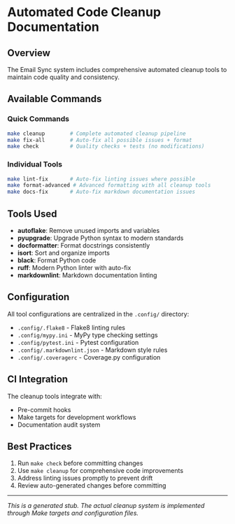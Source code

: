 # Automated Code Cleanup Documentation

## Overview

The Email Sync system includes comprehensive automated cleanup tools to maintain code quality and consistency.

## Available Commands

### Quick Commands
```bash
make cleanup        # Complete automated cleanup pipeline
make fix-all        # Auto-fix all possible issues + format
make check          # Quality checks + tests (no modifications)
```

### Individual Tools
```bash
make lint-fix       # Auto-fix linting issues where possible
make format-advanced # Advanced formatting with all cleanup tools
make docs-fix       # Auto-fix markdown documentation issues
```

## Tools Used

- **autoflake**: Remove unused imports and variables
- **pyupgrade**: Upgrade Python syntax to modern standards
- **docformatter**: Format docstrings consistently
- **isort**: Sort and organize imports
- **black**: Format Python code
- **ruff**: Modern Python linter with auto-fix
- **markdownlint**: Markdown documentation linting

## Configuration

All tool configurations are centralized in the `.config/` directory:

- `.config/.flake8` - Flake8 linting rules
- `.config/mypy.ini` - MyPy type checking settings
- `.config/pytest.ini` - Pytest configuration
- `.config/.markdownlint.json` - Markdown style rules
- `.config/.coveragerc` - Coverage.py configuration

## CI Integration

The cleanup tools integrate with:
- Pre-commit hooks
- Make targets for development workflows
- Documentation audit system

## Best Practices

1. Run `make check` before committing changes
2. Use `make cleanup` for comprehensive code improvements
3. Address linting issues promptly to prevent drift
4. Review auto-generated changes before committing

---

*This is a generated stub. The actual cleanup system is implemented through Make targets and configuration files.*
